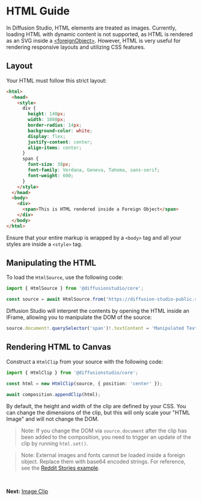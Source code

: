 # HTML Guide

In Diffusion Studio, HTML elements are treated as images. Currently, loading HTML with dynamic content is not supported, as HTML is rendered as an SVG inside a [\<foreignObject\>](https://developer.mozilla.org/en-US/docs/Web/SVG/Element/foreignObject). However, HTML is very useful for rendering responsive layouts and utilizing CSS features.

## Layout

Your HTML must follow this strict layout:

```html
<html>
  <head>
    <style>
      div {
        height: 140px;
        width: 1080px;
        border-radius: 14px;
        background-color: white;
        display: flex;
        justify-content: center;
        align-items: center;
      }
      span {
        font-size: 38px;
        font-family: Verdana, Geneva, Tahoma, sans-serif;
        font-weight: 600;
      }
    </style>
  </head>
  <body>
    <div>
      <span>This is HTML rendered inside a Foreign Object</span>
    </div>
  </body>
</html>
```

Ensure that your entire markup is wrapped by a `<body>` tag and all your styles are inside a `<style>` tag.

## Manipulating the HTML

To load the `HtmlSource`, use the following code:

```typescript
import { HtmlSource } from '@diffusionstudio/core';

const source = await HtmlSource.from('https://diffusion-studio-public.s3.eu-central-1.amazonaws.com/html/sample_html.html');
```

Diffusion Studio will interpret the contents by opening the HTML inside an IFrame, allowing you to manipulate the DOM of the source:

```typescript
source.document!.querySelector('span')!.textContent = 'Manipulated Text Content';
```

## Rendering HTML to Canvas

Construct a `HtmlClip` from your source with the following code:

```typescript
import { HtmlClip } from '@diffusionstudio/core';

const html = new HtmlClip(source, { position: 'center' });

await composition.appendClip(html);
```

By default, the height and width of the clip are defined by your CSS. You can change the dimensions of the clip, but this will only scale your "HTML Image" and will not change the DOM.

> Note: If you change the DOM via `source.document` after the clip has been added to the composition, you need to trigger an update of the clip by running `html.set()`.

> Note: External images and fonts cannot be loaded inside a foreign object. Replace them with base64 encoded strings. For reference, see the [Reddit Stories example](/examples/scripts/reddit-stories.ts).

<br> 

**Next:** [Image Clip](/docs/guide/image.md)
